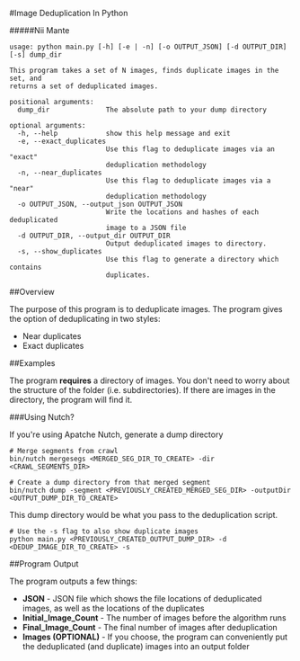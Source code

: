 #Image Deduplication In Python

#####Nii Mante

	usage: python main.py [-h] [-e | -n] [-o OUTPUT_JSON] [-d OUTPUT_DIR] [-s] dump_dir
	
	This program takes a set of N images, finds duplicate images in the set, and
	returns a set of deduplicated images.
	
	positional arguments:
	  dump_dir              The absolute path to your dump directory
	
	optional arguments:
	  -h, --help            show this help message and exit
	  -e, --exact_duplicates
	                        Use this flag to deduplicate images via an "exact"
	                        deduplication methodology
	  -n, --near_duplicates
	                        Use this flag to deduplicate images via a "near"
	                        deduplication methodology
	  -o OUTPUT_JSON, --output_json OUTPUT_JSON
	                        Write the locations and hashes of each deduplicated
	                        image to a JSON file
	  -d OUTPUT_DIR, --output_dir OUTPUT_DIR
	                        Output deduplicated images to directory.
	  -s, --show_duplicates
	                        Use this flag to generate a directory which contains
	                        duplicates.
	                        

##Overview

The purpose of this program is to deduplicate images. The program gives the option of deduplicating in two styles:

- Near duplicates
- Exact duplicates

##Examples

The program **requires** a directory of images. You don't need to worry about the structure of the folder (i.e. subdirectories). If there are images in the directory, the program will find it.

###Using Nutch?

If you're using Apatche Nutch, generate a dump directory

	# Merge segments from crawl
	bin/nutch mergesegs <MERGED_SEG_DIR_TO_CREATE> -dir <CRAWL_SEGMENTS_DIR>
	
	# Create a dump directory from that merged segment
	bin/nutch dump -segment <PREVIOUSLY_CREATED_MERGED_SEG_DIR> -outputDir <OUTPUT_DUMP_DIR_TO_CREATE>
	
This dump directory would be what you pass to the deduplication script.

	# Use the -s flag to also show duplicate images
	python main.py <PREVIOUSLY_CREATED_OUTPUT_DUMP_DIR> -d <DEDUP_IMAGE_DIR_TO_CREATE> -s

##Program Output

The program outputs a few things:

- **JSON** - JSON file which shows the file locations of deduplicated images, as well as the locations of the duplicates
- **Initial_Image_Count** - The number of images before the algorithm runs
- **Final_Image_Count** - The final number of images after deduplication
- **Images (OPTIONAL)** - If you choose, the program can conveniently put the deduplicated (and duplicate) images into an output folder









